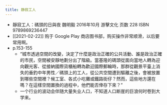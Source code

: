 ```yaml
---
title: 静寂工人
---
```


- 靜寂工人：碼頭的日與夜
  魏明毅 2016年10月
  游擊文化
  页数 228
  ISBN 9789869236447
- [[2021-02-22]] 购于 Google Play 商店图书部，购买操作非常顺滑，以后要常用啊。
- p.153-155
    - “城市透過空間的改變，決定了什麼是政治正確的公共活動、誰是政治正確的市民，空間被安靜地劃分出了階級。當基隆的碼頭從面向當地人轉為迎向觀光客、從接納國際貨櫃船轉為歡迎國際郵輪時，那群從觀景平臺上消失的垂釣中年男性／碼頭上的工人，從公共空間遭到驅離之後，會被放置到哪些空間裡？候工室、各式小吃攤或鐵路街仔？然而，這些地方還在嗎？在這樣空間置換的過程中，他們能否倖存下來？”
    - 一个行业的波动会伴随大量失业人口，不知道人口断崖的巨浪何时卷到大学来。